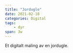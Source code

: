 ```yaml
---
title: "Jordugle"
date: 2021-02-18
categories: Digital
tags:
    - dyr
span: 3w
---
```

Et digitalt maling av en jordugle.